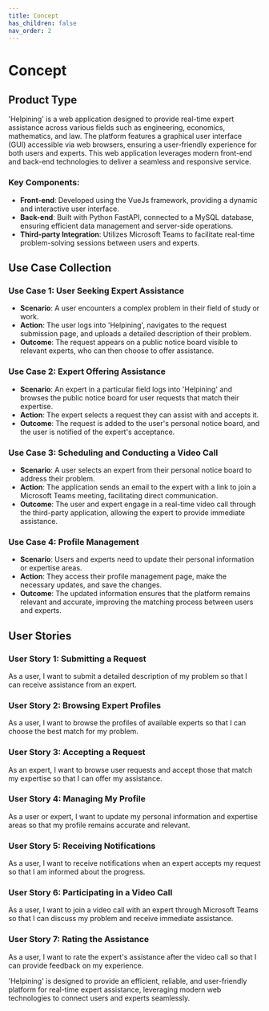 ```yaml
---
title: Concept
has_children: false
nav_order: 2
---
```


# Concept

## Product Type

'Helpining' is a web application designed to provide real-time expert assistance across various fields such as engineering, economics, mathematics, and law. The platform features a graphical user interface (GUI) accessible via web browsers, ensuring a user-friendly experience for both users and experts. This web application leverages modern front-end and back-end technologies to deliver a seamless and responsive service.

### Key Components:
- **Front-end**: Developed using the VueJs framework, providing a dynamic and interactive user interface.
- **Back-end**: Built with Python FastAPI, connected to a MySQL database, ensuring efficient data management and server-side operations.
- **Third-party Integration**: Utilizes Microsoft Teams to facilitate real-time problem-solving sessions between users and experts.

## Use Case Collection

### Use Case 1: User Seeking Expert Assistance
- **Scenario**: A user encounters a complex problem in their field of study or work.
- **Action**: The user logs into 'Helpining', navigates to the request submission page, and uploads a detailed description of their problem.
- **Outcome**: The request appears on a public notice board visible to relevant experts, who can then choose to offer assistance.

### Use Case 2: Expert Offering Assistance
- **Scenario**: An expert in a particular field logs into 'Helpining' and browses the public notice board for user requests that match their expertise.
- **Action**: The expert selects a request they can assist with and accepts it.
- **Outcome**: The request is added to the user's personal notice board, and the user is notified of the expert's acceptance.

### Use Case 3: Scheduling and Conducting a Video Call
- **Scenario**: A user selects an expert from their personal notice board to address their problem.
- **Action**: The application sends an email to the expert with a link to join a Microsoft Teams meeting, facilitating direct communication.
- **Outcome**: The user and expert engage in a real-time video call through the third-party application, allowing the expert to provide immediate assistance.

### Use Case 4: Profile Management
- **Scenario**: Users and experts need to update their personal information or expertise areas.
- **Action**: They access their profile management page, make the necessary updates, and save the changes.
- **Outcome**: The updated information ensures that the platform remains relevant and accurate, improving the matching process between users and experts.

## User Stories

### User Story 1: Submitting a Request
As a user, I want to submit a detailed description of my problem so that I can receive assistance from an expert.

### User Story 2: Browsing Expert Profiles
As a user, I want to browse the profiles of available experts so that I can choose the best match for my problem.

### User Story 3: Accepting a Request
As an expert, I want to browse user requests and accept those that match my expertise so that I can offer my assistance.

### User Story 4: Managing My Profile
As a user or expert, I want to update my personal information and expertise areas so that my profile remains accurate and relevant.

### User Story 5: Receiving Notifications
As a user, I want to receive notifications when an expert accepts my request so that I am informed about the progress.

### User Story 6: Participating in a Video Call
As a user, I want to join a video call with an expert through Microsoft Teams so that I can discuss my problem and receive immediate assistance.

### User Story 7: Rating the Assistance
As a user, I want to rate the expert's assistance after the video call so that I can provide feedback on my experience.

'Helpining' is designed to provide an efficient, reliable, and user-friendly platform for real-time expert assistance, leveraging modern web technologies to connect users and experts seamlessly.
